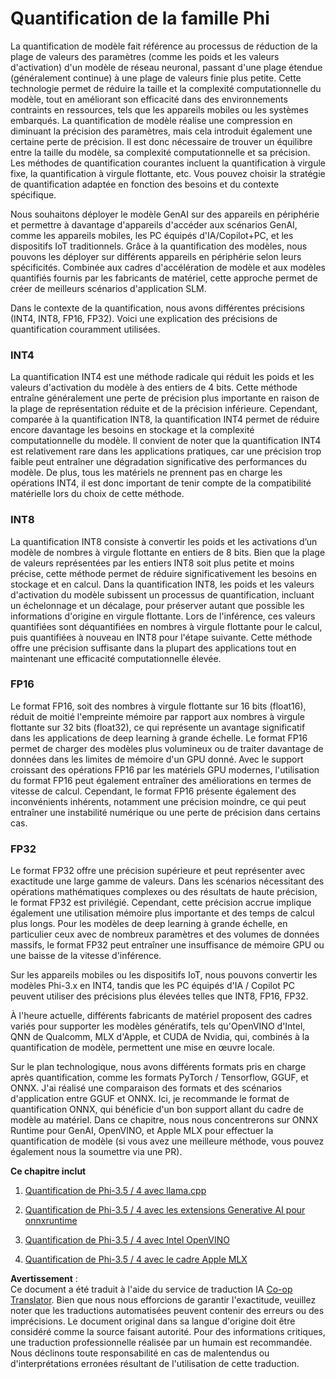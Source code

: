<!--
CO_OP_TRANSLATOR_METADATA:
{
  "original_hash": "d658062de70b131ef4c0bff69b5fc70e",
  "translation_date": "2025-03-27T08:16:45+00:00",
  "source_file": "md\\01.Introduction\\04\\QuantifyingPhi.md",
  "language_code": "fr"
}
-->
# **Quantification de la famille Phi**

La quantification de modèle fait référence au processus de réduction de la plage de valeurs des paramètres (comme les poids et les valeurs d'activation) d'un modèle de réseau neuronal, passant d'une plage étendue (généralement continue) à une plage de valeurs finie plus petite. Cette technologie permet de réduire la taille et la complexité computationnelle du modèle, tout en améliorant son efficacité dans des environnements contraints en ressources, tels que les appareils mobiles ou les systèmes embarqués. La quantification de modèle réalise une compression en diminuant la précision des paramètres, mais cela introduit également une certaine perte de précision. Il est donc nécessaire de trouver un équilibre entre la taille du modèle, sa complexité computationnelle et sa précision. Les méthodes de quantification courantes incluent la quantification à virgule fixe, la quantification à virgule flottante, etc. Vous pouvez choisir la stratégie de quantification adaptée en fonction des besoins et du contexte spécifique.

Nous souhaitons déployer le modèle GenAI sur des appareils en périphérie et permettre à davantage d'appareils d'accéder aux scénarios GenAI, comme les appareils mobiles, les PC équipés d'IA/Copilot+PC, et les dispositifs IoT traditionnels. Grâce à la quantification des modèles, nous pouvons les déployer sur différents appareils en périphérie selon leurs spécificités. Combinée aux cadres d'accélération de modèle et aux modèles quantifiés fournis par les fabricants de matériel, cette approche permet de créer de meilleurs scénarios d'application SLM.

Dans le contexte de la quantification, nous avons différentes précisions (INT4, INT8, FP16, FP32). Voici une explication des précisions de quantification couramment utilisées.

### **INT4**

La quantification INT4 est une méthode radicale qui réduit les poids et les valeurs d'activation du modèle à des entiers de 4 bits. Cette méthode entraîne généralement une perte de précision plus importante en raison de la plage de représentation réduite et de la précision inférieure. Cependant, comparée à la quantification INT8, la quantification INT4 permet de réduire encore davantage les besoins en stockage et la complexité computationnelle du modèle. Il convient de noter que la quantification INT4 est relativement rare dans les applications pratiques, car une précision trop faible peut entraîner une dégradation significative des performances du modèle. De plus, tous les matériels ne prennent pas en charge les opérations INT4, il est donc important de tenir compte de la compatibilité matérielle lors du choix de cette méthode.

### **INT8**

La quantification INT8 consiste à convertir les poids et les activations d’un modèle de nombres à virgule flottante en entiers de 8 bits. Bien que la plage de valeurs représentées par les entiers INT8 soit plus petite et moins précise, cette méthode permet de réduire significativement les besoins en stockage et en calcul. Dans la quantification INT8, les poids et les valeurs d'activation du modèle subissent un processus de quantification, incluant un échelonnage et un décalage, pour préserver autant que possible les informations d'origine en virgule flottante. Lors de l'inférence, ces valeurs quantifiées sont déquantifiées en nombres à virgule flottante pour le calcul, puis quantifiées à nouveau en INT8 pour l'étape suivante. Cette méthode offre une précision suffisante dans la plupart des applications tout en maintenant une efficacité computationnelle élevée.

### **FP16**

Le format FP16, soit des nombres à virgule flottante sur 16 bits (float16), réduit de moitié l'empreinte mémoire par rapport aux nombres à virgule flottante sur 32 bits (float32), ce qui représente un avantage significatif dans les applications de deep learning à grande échelle. Le format FP16 permet de charger des modèles plus volumineux ou de traiter davantage de données dans les limites de mémoire d'un GPU donné. Avec le support croissant des opérations FP16 par les matériels GPU modernes, l'utilisation du format FP16 peut également entraîner des améliorations en termes de vitesse de calcul. Cependant, le format FP16 présente également des inconvénients inhérents, notamment une précision moindre, ce qui peut entraîner une instabilité numérique ou une perte de précision dans certains cas.

### **FP32**

Le format FP32 offre une précision supérieure et peut représenter avec exactitude une large gamme de valeurs. Dans les scénarios nécessitant des opérations mathématiques complexes ou des résultats de haute précision, le format FP32 est privilégié. Cependant, cette précision accrue implique également une utilisation mémoire plus importante et des temps de calcul plus longs. Pour les modèles de deep learning à grande échelle, en particulier ceux avec de nombreux paramètres et des volumes de données massifs, le format FP32 peut entraîner une insuffisance de mémoire GPU ou une baisse de la vitesse d'inférence.

Sur les appareils mobiles ou les dispositifs IoT, nous pouvons convertir les modèles Phi-3.x en INT4, tandis que les PC équipés d'IA / Copilot PC peuvent utiliser des précisions plus élevées telles que INT8, FP16, FP32.

À l'heure actuelle, différents fabricants de matériel proposent des cadres variés pour supporter les modèles génératifs, tels qu'OpenVINO d'Intel, QNN de Qualcomm, MLX d'Apple, et CUDA de Nvidia, qui, combinés à la quantification de modèle, permettent une mise en œuvre locale.

Sur le plan technologique, nous avons différents formats pris en charge après quantification, comme les formats PyTorch / Tensorflow, GGUF, et ONNX. J'ai réalisé une comparaison des formats et des scénarios d'application entre GGUF et ONNX. Ici, je recommande le format de quantification ONNX, qui bénéficie d'un bon support allant du cadre de modèle au matériel. Dans ce chapitre, nous nous concentrerons sur ONNX Runtime pour GenAI, OpenVINO, et Apple MLX pour effectuer la quantification de modèle (si vous avez une meilleure méthode, vous pouvez également nous la soumettre via une PR).

**Ce chapitre inclut**

1. [Quantification de Phi-3.5 / 4 avec llama.cpp](./UsingLlamacppQuantifyingPhi.md)

2. [Quantification de Phi-3.5 / 4 avec les extensions Generative AI pour onnxruntime](./UsingORTGenAIQuantifyingPhi.md)

3. [Quantification de Phi-3.5 / 4 avec Intel OpenVINO](./UsingIntelOpenVINOQuantifyingPhi.md)

4. [Quantification de Phi-3.5 / 4 avec le cadre Apple MLX](./UsingAppleMLXQuantifyingPhi.md)

**Avertissement** :  
Ce document a été traduit à l'aide du service de traduction IA [Co-op Translator](https://github.com/Azure/co-op-translator). Bien que nous nous efforcions de garantir l'exactitude, veuillez noter que les traductions automatisées peuvent contenir des erreurs ou des imprécisions. Le document original dans sa langue d'origine doit être considéré comme la source faisant autorité. Pour des informations critiques, une traduction professionnelle réalisée par un humain est recommandée. Nous déclinons toute responsabilité en cas de malentendus ou d'interprétations erronées résultant de l'utilisation de cette traduction.